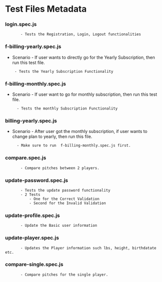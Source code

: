 # Test Files Metadata

### login.spec.js

           - Tests the Registration, Login, Logout functionalities

### f-billing-yearly.spec.js
   - Scenario
    - If user wants to directly go for the Yearly Subscription, then run this test file.
   
          - Tests the Yearly Subscription Functionality

### f-billing-monthly.spec.js
  - Scenario - If user want to go for monthly subscription, then run this test file.
      
          - Tests the monthly Subscription Functionality

### billing-yearly.spec.js
  - Scenario - After user got the monthly subscription, if user wants to change plan to yearly, then run this file.
  
          - Make sure to run  f-billing-monthly.spec.js first.
### compare.spec.js

           - Compare pitches between 2 players.

### update-password.spec.js

           - Tests the update password functionality
           - 2 Tests
               - One for the Correct Validation
               - Second for the Invalid Validation
             
### update-profile.spec.js

           - Update the Basic user information

### update-player.spec.js

           - Updates the Player information such lbs, height, birthdatate etc.

### compare-single.spec.js

           - Compare pitches for the single player.
